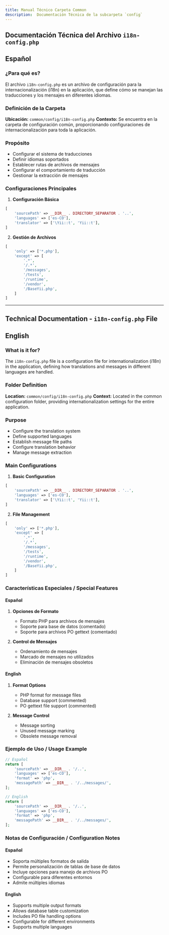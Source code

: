 ```yaml
---
title: Manual Técnico Carpeta Common
description:  Documentación Técnica de la subcarpeta `config`
---
```


## Documentación Técnica del Archivo `i18n-config.php`

## Español

### ¿Para qué es?
El archivo `i18n-config.php` es un archivo de configuración para la internacionalización (i18n) en la aplicación, que define cómo se manejan las traducciones y los mensajes en diferentes idiomas.

### Definición de la Carpeta
**Ubicación:** `common/config/i18n-config.php`
**Contexto:** Se encuentra en la carpeta de configuración común, proporcionando configuraciones de internacionalización para toda la aplicación.

### Propósito
- Configurar el sistema de traducciones
- Definir idiomas soportados
- Establecer rutas de archivos de mensajes
- Configurar el comportamiento de traducción
- Gestionar la extracción de mensajes

### Configuraciones Principales

1. **Configuración Básica**
```php
[
    'sourcePath' => __DIR__ . DIRECTORY_SEPARATOR . '..',
    'languages' => ['es-CO'],
    'translator' => ['\Yii::t', 'Yii::t'],
]
```

2. **Gestión de Archivos**
```php
[
    'only' => ['*.php'],
    'except' => [
        '.*',
        '/.*',
        '/messages',
        '/tests',
        '/runtime',
        '/vendor',
        '/BaseYii.php',
    ]
]
```

---

## Technical Documentation - `i18n-config.php` File

## English

### What is it for?
The `i18n-config.php` file is a configuration file for internationalization (i18n) in the application, defining how translations and messages in different languages are handled.

### Folder Definition
**Location:** `common/config/i18n-config.php`
**Context:** Located in the common configuration folder, providing internationalization settings for the entire application.

### Purpose
- Configure the translation system
- Define supported languages
- Establish message file paths
- Configure translation behavior
- Manage message extraction

### Main Configurations

1. **Basic Configuration**
```php
[
    'sourcePath' => __DIR__ . DIRECTORY_SEPARATOR . '..',
    'languages' => ['es-CO'],
    'translator' => ['\Yii::t', 'Yii::t'],
]
```

2. **File Management**
```php
[
    'only' => ['*.php'],
    'except' => [
        '.*',
        '/.*',
        '/messages',
        '/tests',
        '/runtime',
        '/vendor',
        '/BaseYii.php',
    ]
]
```

### Características Especiales / Special Features

#### Español
1. **Opciones de Formato**
   - Formato PHP para archivos de mensajes
   - Soporte para base de datos (comentado)
   - Soporte para archivos PO gettext (comentado)

2. **Control de Mensajes**
   - Ordenamiento de mensajes
   - Marcado de mensajes no utilizados
   - Eliminación de mensajes obsoletos

#### English
1. **Format Options**
   - PHP format for message files
   - Database support (commented)
   - PO gettext file support (commented)

2. **Message Control**
   - Message sorting
   - Unused message marking
   - Obsolete message removal

### Ejemplo de Uso / Usage Example

```php
// Español
return [
    'sourcePath' => __DIR__ . '/..',
    'languages' => ['es-CO'],
    'format' => 'php',
    'messagePath' => __DIR__ . '/../messages/',
];

// English
return [
    'sourcePath' => __DIR__ . '/..',
    'languages' => ['es-CO'],
    'format' => 'php',
    'messagePath' => __DIR__ . '/../messages/',
];
```

### Notas de Configuración / Configuration Notes

#### Español
- Soporta múltiples formatos de salida
- Permite personalización de tablas de base de datos
- Incluye opciones para manejo de archivos PO
- Configurable para diferentes entornos
- Admite múltiples idiomas

#### English
- Supports multiple output formats
- Allows database table customization
- Includes PO file handling options
- Configurable for different environments
- Supports multiple languages


